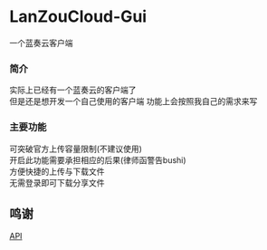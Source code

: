 # LanZouCloud-Gui
一个蓝奏云客户端

### 简介
实际上已经有一个蓝奏云的客户端了  
但是还是想开发一个自己使用的客户端
功能上会按照我自己的需求来写

### 主要功能

可突破官方上传容量限制(不建议使用)  
开启此功能需要承担相应的后果(律师函警告bushi)  
方便快捷的上传与下载文件  
无需登录即可下载分享文件 

## 鸣谢
[API](https://github.com/zaxtyson/LanZouCloud-API)
 
